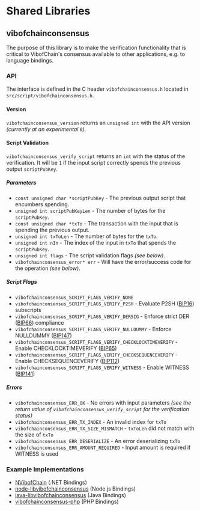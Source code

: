 Shared Libraries
================

## vibofchainconsensus

The purpose of this library is to make the verification functionality that is critical to VibofChain's consensus available to other applications, e.g. to language bindings.

### API

The interface is defined in the C header `vibofchainconsensus.h` located in  `src/script/vibofchainconsensus.h`.

#### Version

`vibofchainconsensus_version` returns an `unsigned int` with the API version *(currently at an experimental `0`)*.

#### Script Validation

`vibofchainconsensus_verify_script` returns an `int` with the status of the verification. It will be `1` if the input script correctly spends the previous output `scriptPubKey`.

##### Parameters
- `const unsigned char *scriptPubKey` - The previous output script that encumbers spending.
- `unsigned int scriptPubKeyLen` - The number of bytes for the `scriptPubKey`.
- `const unsigned char *txTo` - The transaction with the input that is spending the previous output.
- `unsigned int txToLen` - The number of bytes for the `txTo`.
- `unsigned int nIn` - The index of the input in `txTo` that spends the `scriptPubKey`.
- `unsigned int flags` - The script validation flags *(see below)*.
- `vibofchainconsensus_error* err` - Will have the error/success code for the operation *(see below)*.

##### Script Flags
- `vibofchainconsensus_SCRIPT_FLAGS_VERIFY_NONE`
- `vibofchainconsensus_SCRIPT_FLAGS_VERIFY_P2SH` - Evaluate P2SH ([BIP16](https://github.com/vibofchain/bips/blob/master/bip-0016.mediawiki)) subscripts
- `vibofchainconsensus_SCRIPT_FLAGS_VERIFY_DERSIG` - Enforce strict DER ([BIP66](https://github.com/vibofchain/bips/blob/master/bip-0066.mediawiki)) compliance
- `vibofchainconsensus_SCRIPT_FLAGS_VERIFY_NULLDUMMY` - Enforce NULLDUMMY ([BIP147](https://github.com/vibofchain/bips/blob/master/bip-0147.mediawiki))
- `vibofchainconsensus_SCRIPT_FLAGS_VERIFY_CHECKLOCKTIMEVERIFY` - Enable CHECKLOCKTIMEVERIFY ([BIP65](https://github.com/vibofchain/bips/blob/master/bip-0065.mediawiki))
- `vibofchainconsensus_SCRIPT_FLAGS_VERIFY_CHECKSEQUENCEVERIFY` - Enable CHECKSEQUENCEVERIFY ([BIP112](https://github.com/vibofchain/bips/blob/master/bip-0112.mediawiki))
- `vibofchainconsensus_SCRIPT_FLAGS_VERIFY_WITNESS` - Enable WITNESS ([BIP141](https://github.com/vibofchain/bips/blob/master/bip-0141.mediawiki))

##### Errors
- `vibofchainconsensus_ERR_OK` - No errors with input parameters *(see the return value of `vibofchainconsensus_verify_script` for the verification status)*
- `vibofchainconsensus_ERR_TX_INDEX` - An invalid index for `txTo`
- `vibofchainconsensus_ERR_TX_SIZE_MISMATCH` - `txToLen` did not match with the size of `txTo`
- `vibofchainconsensus_ERR_DESERIALIZE` - An error deserializing `txTo`
- `vibofchainconsensus_ERR_AMOUNT_REQUIRED` - Input amount is required if WITNESS is used

### Example Implementations
- [NVibofChain](https://github.com/NicolasDorier/NVibofChain/blob/master/NVibofChain/Script.cs#L814) (.NET Bindings)
- [node-libvibofchainconsensus](https://github.com/bitpay/node-libvibofchainconsensus) (Node.js Bindings)
- [java-libvibofchainconsensus](https://github.com/dexX7/java-libvibofchainconsensus) (Java Bindings)
- [vibofchainconsensus-php](https://github.com/Bit-Wasp/vibofchainconsensus-php) (PHP Bindings)
